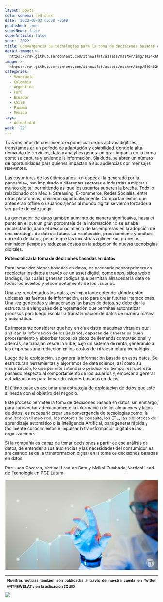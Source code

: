```yaml
---
layout: posts
color-schema: red-dark
date: '2022-06-03 05:58 -0500'
published: true
superNews: false
superArticle: false
year: '2022'
title: Convergencia de tecnologías para la toma de decisiones basadas en datos
detail-image: >-
  https://raw.githubusercontent.com/itnewslat/assets/master/img/1024x680/analisis-de-data-g.jpg
image: >-
  https://raw.githubusercontent.com/itnewslat/assets/master/img/540x320/analisis-de-data-p.jpg
categories:
  - Venezuela
  - Colombia
  - Argentina
  - Perú
  - Ecuador
  - Chile
  - Panama
  - Mexico
tags:
  - Actualidad
week: '22'
---
```

Tras dos años de crecimiento exponencial de los activos digitales, transitamos en un período de adaptación y estabilidad, donde la alta demanda de servicios, data y analytics genera un gran impacto en la forma como se captura y entiende la información. Sin duda, se abren un número de oportunidades para quienes impactan a sus audiencias con mensajes relevantes.   

 Las coyunturas de los últimos años –en especial la generada por la pandemia–, han impulsado a diferentes sectores e industrias a migrar al mundo digital, permitiendo así que los usuarios superen la brecha. Todo lo relacionado con Media, Streaming, E-commerce, Redes Sociales, entre otras plataformas, crecieron significativamente. Comportamientos que antes eran offline o usuarios ajenos al mundo digital se vieron forzados a ser parte de este juego.

La generación de datos también aumentó de manera significativa, hasta el punto en el que un gran porcentaje de la información no se estaba recolectando, dado el desconocimiento de las empresas en la adopción de una estrategia de datos a futuro. La recolección, procesamiento y análisis correcto de datos, permite que las industrias agilicen sus procesos, minimicen tiempos y reduzcan costos en la adopción de nuevas tecnologías digitales.

**Potencializar la toma de decisiones basadas en datos**

Para tomar decisiones basadas en datos, es necesario pensar primero en recolectar los datos a través de un asset digital, como apps, sitios web o landings, los cuales generan códigos que permitan almacenar la data de todos los eventos y el comportamiento de los usuarios.

Una vez recolectados los datos, es importante entender dónde están ubicadas las fuentes de información, esto para crear futuras interacciones. Una vez generadas y almacenadas las  bases de datos, se debe dar la estructura en lenguajes de programación que permitan automatizar procesos para luego escalar la transformación de datos de manera masiva y automática.

Es importante considerar que hoy en día existen máquinas virtuales que analizan la información de los usuarios, capaces de generar un buen procesamiento y absorber todos los picos de demanda computacional, y además, se trabajan desde la nube, bajo un sistema de renta, generando a las empresas una reducción en los costos de infraestructura tecnológica.

Luego de la explotación, se genera la información basada en esos datos. Se estructuran herramientas y algoritmos de data science, así como su  visualización, lo que permite entender o predecir en tiempo real qué está pasando respecto al comportamiento de los usuarios y, empezar a generar actualizaciones para tomar decisiones basadas en datos.

El último paso es accionar una estrategia de explotación de datos que esté alineada con el objetivo del negocio.

Este proceso permiten la toma de decisiones basada en datos, sin embargo, para aprovechar adecuadamente la información de los almacenes y lagos de datos, es necesario crear una convergencia de tecnologías como: la analítica en tiempo real, los motores de consulta, los ETL, las bibliotecas de aprendizaje automático o la Inteligencia Artificial, para generar rápida y fácilmente conocimientos e impulsar la transformación digital de las organizaciones.

Si la compañía es capaz de tomar decisiones a partir de ese análisis de datos, de entender a sus audiencias y las necesidades del consumidor, es ahí cuando se da la transformación digital en la toma de decisiones basadas en datos.

Por: Juan Cáceres, Vertical Lead de Data y Maikol Zumbado, Vertical Lead de Tecnología en PGD Latam

![](https://raw.githubusercontent.com/itnewslat/assets/master/img/540x320/analisis-de-data-p.jpg)

<table style="height: 42px;" width="569">
<tbody>
<tr>
<td style="text-align: justify;"><sub><strong>Nuestras noticias también son publicadas a través de nuestra cuenta en Twitter <a href="https://twitter.com/itnewslat?lang=es">@ITNEWSLAT</a> y en la aplicación <a href="https://squidapp.co/en/">SQUID</a></strong></sub></td>
</tr>
</tbody>
</table>

<img src="https://tracker.metricool.com/c3po.jpg?hash=56f88a41e39ab42c063cc51676587a04"/>
